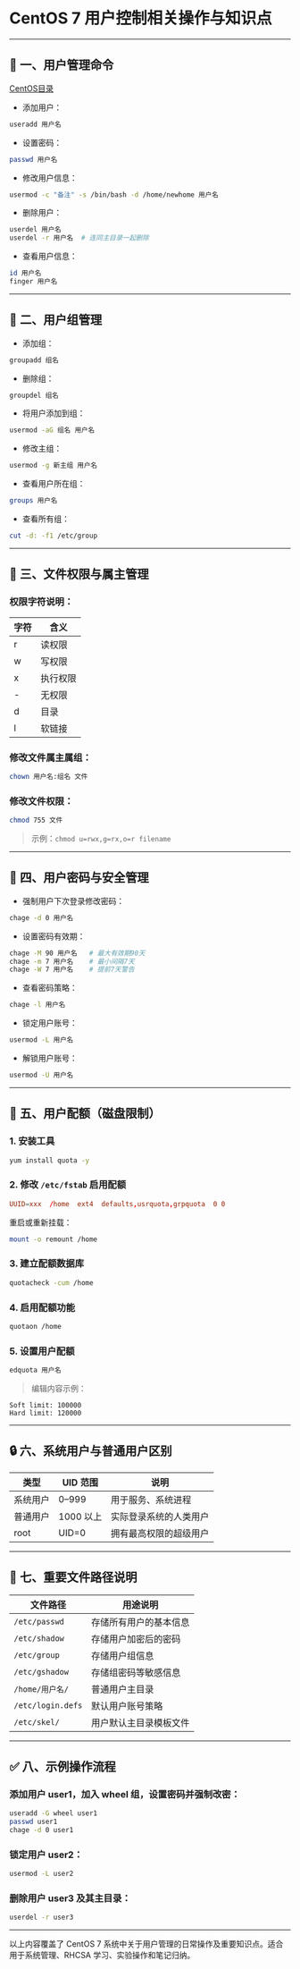 # CentOS 7 用户控制相关操作与知识点

---

## 👤 一、用户管理命令
[CentOS目录](CentOS目录.md)
- 添加用户：
```bash
useradd 用户名
```

- 设置密码：
```bash
passwd 用户名
```

- 修改用户信息：
```bash
usermod -c "备注" -s /bin/bash -d /home/newhome 用户名
```

- 删除用户：
```bash
userdel 用户名
userdel -r 用户名  # 连同主目录一起删除
```

- 查看用户信息：
```bash
id 用户名
finger 用户名
```

---

## 👥 二、用户组管理

- 添加组：
```bash
groupadd 组名
```

- 删除组：
```bash
groupdel 组名
```

- 将用户添加到组：
```bash
usermod -aG 组名 用户名
```

- 修改主组：
```bash
usermod -g 新主组 用户名
```

- 查看用户所在组：
```bash
groups 用户名
```

- 查看所有组：
```bash
cut -d: -f1 /etc/group
```

---

## 📁 三、文件权限与属主管理

### 权限字符说明：

| 字符 | 含义        |
|------|-------------|
| r    | 读权限      |
| w    | 写权限      |
| x    | 执行权限    |
| -    | 无权限      |
| d    | 目录        |
| l    | 软链接      |

### 修改文件属主属组：

```bash
chown 用户名:组名 文件
```

### 修改文件权限：

```bash
chmod 755 文件
```

> 示例：`chmod u=rwx,g=rx,o=r filename`

---

## 🔑 四、用户密码与安全管理

- 强制用户下次登录修改密码：
```bash
chage -d 0 用户名
```

- 设置密码有效期：
```bash
chage -M 90 用户名   # 最大有效期90天
chage -m 7 用户名    # 最小间隔7天
chage -W 7 用户名    # 提前7天警告
```

- 查看密码策略：
```bash
chage -l 用户名
```

- 锁定用户账号：
```bash
usermod -L 用户名
```

- 解锁用户账号：
```bash
usermod -U 用户名
```

---

## 🧱 五、用户配额（磁盘限制）

### 1. 安装工具

```bash
yum install quota -y
```

### 2. 修改 `/etc/fstab` 启用配额

```conf
UUID=xxx  /home  ext4  defaults,usrquota,grpquota  0 0
```

重启或重新挂载：

```bash
mount -o remount /home
```

### 3. 建立配额数据库

```bash
quotacheck -cum /home
```

### 4. 启用配额功能

```bash
quotaon /home
```

### 5. 设置用户配额

```bash
edquota 用户名
```

> 编辑内容示例：

```
Soft limit: 100000
Hard limit: 120000
```

---

## 🔒 六、系统用户与普通用户区别

| 类型       | UID 范围      | 说明                          |
|------------|----------------|-------------------------------|
| 系统用户   | 0–999          | 用于服务、系统进程           |
| 普通用户   | 1000 以上      | 实际登录系统的人类用户       |
| root       | UID=0          | 拥有最高权限的超级用户       |

---

## 📄 七、重要文件路径说明

| 文件路径               | 用途说明                      |
|------------------------|-------------------------------|
| `/etc/passwd`          | 存储所有用户的基本信息        |
| `/etc/shadow`          | 存储用户加密后的密码          |
| `/etc/group`           | 存储用户组信息                |
| `/etc/gshadow`         | 存储组密码等敏感信息          |
| `/home/用户名/`        | 普通用户主目录                |
| `/etc/login.defs`      | 默认用户账号策略              |
| `/etc/skel/`           | 用户默认主目录模板文件        |

---

## ✅ 八、示例操作流程

### 添加用户 user1，加入 wheel 组，设置密码并强制改密：

```bash
useradd -G wheel user1
passwd user1
chage -d 0 user1
```

### 锁定用户 user2：

```bash
usermod -L user2
```

### 删除用户 user3 及其主目录：

```bash
userdel -r user3
```

---

以上内容覆盖了 CentOS 7 系统中关于用户管理的日常操作及重要知识点。适合用于系统管理、RHCSA 学习、实验操作和笔记归纳。
